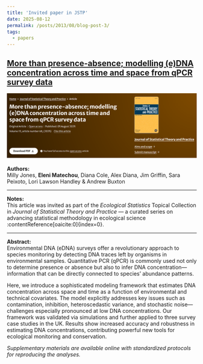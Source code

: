 ```yaml
---
title: 'Invited paper in JSTP'
date: 2025-08-12
permalink: /posts/2013/08/blog-post-3/
tags:
  - papers
---
```


## [More than presence-absence; modelling (e)DNA concentration across time and space from qPCR survey data](https://link.springer.com/article/10.1007/s42519-025-00477-9)

![eDNA qPCR modelling framework](images/Screenshot1.png)

**Authors:**  
Milly Jones, **Eleni Matechou**, Diana Cole, Alex Diana, Jim Griffin, Sara Peixoto, Lori Lawson Handley & Andrew Buxton

---

**Notes:**  
This article was invited as part of the *Ecological Statistics* Topical Collection in *Journal of Statistical Theory and Practice* — a curated series on advancing statistical methodology in ecological science :contentReference[oaicite:0]{index=0}.

---

**Abstract:**  
Environmental DNA (eDNA) surveys offer a revolutionary approach to species monitoring by detecting DNA traces left by organisms in environmental samples. Quantitative PCR (qPCR) is commonly used not only to determine presence or absence but also to infer DNA concentration—information that can be directly connected to species’ abundance patterns.

Here, we introduce a sophisticated modeling framework that estimates DNA concentration across space and time as a function of environmental and technical covariates. The model explicitly addresses key issues such as contamination, inhibition, heteroscedastic variance, and stochastic noise—challenges especially pronounced at low DNA concentrations. Our framework was validated via simulations and further applied to three survey case studies in the UK. Results show increased accuracy and robustness in estimating DNA concentrations, contributing powerful new tools for ecological monitoring and conservation.

*Supplementary materials are available online with standardized protocols for reproducing the analyses.*


